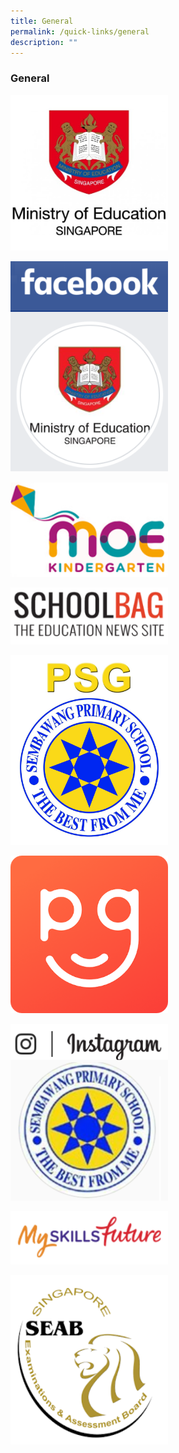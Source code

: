 ```yaml
---
title: General
permalink: /quick-links/general
description: ""
---
```

### General
<p><a href="https://www.moe.gov.sg/"> 
<img style="width:50%" src="/images/link14.png">  
</a></p>

<p><a href="https://www.facebook.com/moesingapore/"> 
<img style="width:50%" src="/images/link15.png">  
</a></p>

<p><a href="https://www.moe.gov.sg/microsites/moekindergarten/"> 
<img style="width:50%" src="/images/link16.png">  
</a></p>

<p><a href="https://www.schoolbag.edu.sg/"> 
<img style="width:50%" src="/images/link17.png">  
</a></p>

<p><a href="https://www.facebook.com/psg.sbps?sk=wall"> 
<img style="width:50%" src="/images/link18.png">  
</a></p>

<p><a href="https://pg.moe.edu.sg/"> 
<img style="width:50%" src="/images/link19.png">  
</a></p>

<p><a href="https://www.instagram.com/sembawangprimaryschool/"> 
<img style="width:50%" src="/images/link20.png">  
</a></p>

<p><a href="https://www.myskillsfuture.sg/content/student/en/primary.html"> 
<img style="width:50%" src="/images/link22.png">  
</a></p>

<p><a href="http://www.seab.gov.sg/"> 
<img style="width:50%" src="/images/link23.png">  
</a></p>

